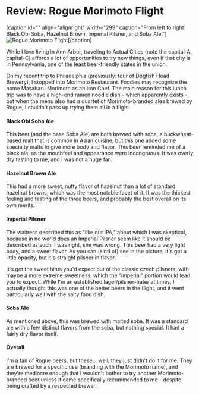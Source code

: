 Review: Rogue Morimoto Flight
=============================

\[caption id="" align="alignright" width="299" caption="From left to right: Black Obi Soba, Hazelnut Brown, Imperial Pilsner, and Soba Ale."\]![Rogue Morimoto Flight](http://www.yeastboundanddown.com/wp-content/uploads/2010/11/wpid-IMG_20101029_134515.jpg)\[/caption\]

While I love living in Ann Arbor, traveling to Actual Cities (note the capital-A, capital-C) affords a lot of opportunities to try new things, even if that city is in Pennsylvania, one of the least beer-friendly states in the union.

On my recent trip to Philadelphia (previously: tour of Dogfish Head Brewery), I stopped into Morimoto Restaurant. Foodies may recognize the name Masaharu Morimoto as an Iron Chef. The main reason for this lunch trip was to have a high-end ramen noodle dish - which apparently exists - but when the menu also had a quartet of Morimoto-branded ales brewed by Rogue, I couldn't pass up trying them all in a flight.

#### Black Obi Soba Ale

This beer (and the base Soba Ale) are both brewed with soba, a buckwheat-based malt that is common in Asian cuisine, but this one added some specialty malts to give more body and flavor. This beer reminded me of a black ale, as the mouthfeel and appearance were incongruous. It was overly dry tasting to me, and I was not a huge fan.

#### Hazelnut Brown Ale

This had a more sweet, nutty flavor of hazelnut than a lot of standard hazelnut browns, which was the most notable facet of it. It was the thickest feeling and tasting of the three beers, and probably the best overall on its own merits.

#### Imperial Pilsner

The waitress described this as "like our IPA," about which I was skeptical, because in no world does an Imperial Pilsner seem like it should be described as such. I was right, she was wrong. This beer had a very light body, and a sweet flavor. As you can (kind of) see in the picture, it's got a little opacity, but it's straight pilsner in flavor.

It's got the sweet hints you'd expect out of the classic czech pilsners, with maybe a more extreme sweetness, which the "imperial" portion would lead you to expect. While I'm an established lager/pilsner-hater at times, I actually thought this was one of the better beers in the flight, and it went particularly well with the salty food dish.

#### Soba Ale

As mentioned above, this was brewed with malted soba. It was a standard ale with a few distinct flavors from the soba, but nothing special. It had a fairly dry flavor itself.

#### Overall

I'm a fan of Rogue beers, but these... well, they just didn't do it for me. They are brewed for a specific use (branding with the Morimoto name), and they're mediocre enough that I wouldn't bother to try another Morimoto-branded beer unless it came specifically recommended to me - despite being crafted by a respected brewer.